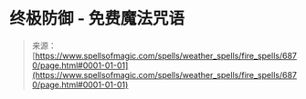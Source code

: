 <!--yml

category: 未分类

date: 2024-06-12 18:41:43

-->

# 终极防御 - 免费魔法咒语

> 来源：[https://www.spellsofmagic.com/spells/weather_spells/fire_spells/6870/page.html#0001-01-01](https://www.spellsofmagic.com/spells/weather_spells/fire_spells/6870/page.html#0001-01-01)

